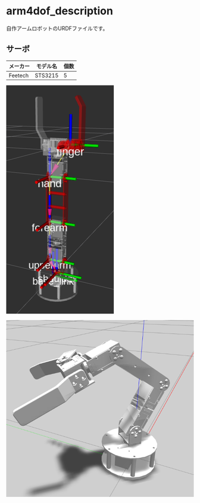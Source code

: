 # arm4dof_description
自作アームロボットのURDFファイルです。

## サーボ
|メーカー|モデル名|個数|
|-|-|-|
|Feetech|STS3215|5|

![rviz](images/arm4dof.png)

![gazebo](images/arm4dof_gazebo.png)

